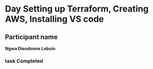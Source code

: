# Day Setting up Terraform, Creating AWS, Installing VS code

## Participant name

**Ngwa Dieudonne Lobuin**
### task Completed
